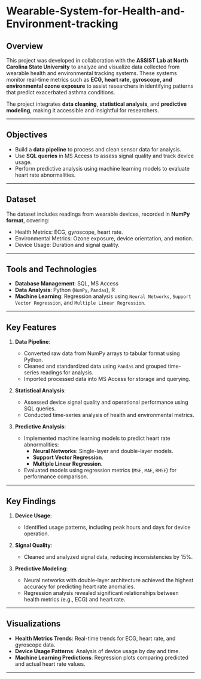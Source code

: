 # Wearable-System-for-Health-and-Environment-tracking
## Overview
This project was developed in collaboration with the **ASSIST Lab at North Carolina State University** to analyze and visualize data collected from wearable health and environmental tracking systems. These systems monitor real-time metrics such as **ECG, heart rate, gyroscope, and environmental ozone exposure** to assist researchers in identifying patterns that predict exacerbated asthma conditions.

The project integrates **data cleaning**, **statistical analysis**, and **predictive modeling**, making it accessible and insightful for researchers.

---

## Objectives
- Build a **data pipeline** to process and clean sensor data for analysis.
- Use **SQL queries** in MS Access to assess signal quality and track device usage.
- Perform predictive analysis using machine learning models to evaluate heart rate abnormalities.

---

## Dataset
The dataset includes readings from wearable devices, recorded in **NumPy format**, covering:
- Health Metrics: ECG, gyroscope, heart rate.
- Environmental Metrics: Ozone exposure, device orientation, and motion.
- Device Usage: Duration and signal quality.

---

## Tools and Technologies
- **Database Management**: SQL, MS Access
- **Data Analysis**: Python (`NumPy`, `Pandas`), R
- **Machine Learning**: Regression analysis using `Neural Networks`, `Support Vector Regression`, and `Multiple Linear Regression`.

---

## Key Features

1. **Data Pipeline**:
   - Converted raw data from NumPy arrays to tabular format using Python.
   - Cleaned and standardized data using `Pandas` and grouped time-series readings for analysis.
   - Imported processed data into MS Access for storage and querying.

2. **Statistical Analysis**:
   - Assessed device signal quality and operational performance using SQL queries.
   - Conducted time-series analysis of health and environmental metrics.

3. **Predictive Analysis**:
   - Implemented machine learning models to predict heart rate abnormalities:
     - **Neural Networks**: Single-layer and double-layer models.
     - **Support Vector Regression**.
     - **Multiple Linear Regression**.
   - Evaluated models using regression metrics (`MSE`, `MAE`, `RMSE`) for performance comparison.

---

## Key Findings

1. **Device Usage**:
   - Identified usage patterns, including peak hours and days for device operation.

2. **Signal Quality**:
   - Cleaned and analyzed signal data, reducing inconsistencies by 15%.

3. **Predictive Modeling**:
   - Neural networks with double-layer architecture achieved the highest accuracy for predicting heart rate anomalies.
   - Regression analysis revealed significant relationships between health metrics (e.g., ECG) and heart rate.

---

## Visualizations
- **Health Metrics Trends**: Real-time trends for ECG, heart rate, and gyroscope data.
- **Device Usage Patterns**: Analysis of device usage by day and time.
- **Machine Learning Predictions**: Regression plots comparing predicted and actual heart rate values.

---
